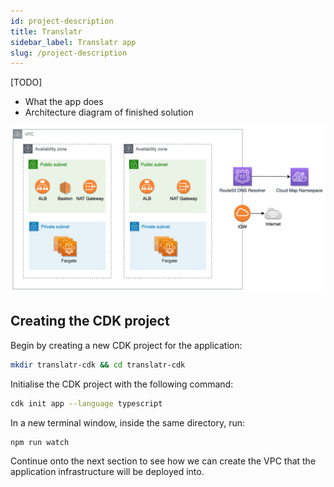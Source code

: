```yaml
---
id: project-description
title: Translatr
sidebar_label: Translatr app
slug: /project-description
---
```


[TODO]
- What the app does
- Architecture diagram of finished solution

![Architecture diagram of what we will build](/img/architecture-diagram.png)

## Creating the CDK project

Begin by creating a new CDK project for the application:

```bash
mkdir translatr-cdk && cd translatr-cdk
```

Initialise the CDK project with the following command:

```bash
cdk init app --language typescript
```

In a new terminal window, inside the same directory, run:

```bash
npm run watch
```

Continue onto the next section to see how we can create the VPC that the application infrastructure will be deployed into.